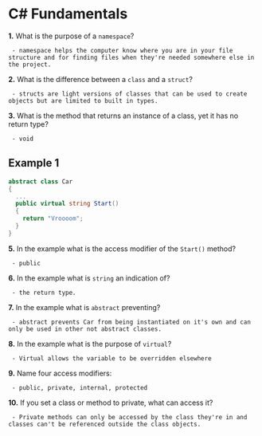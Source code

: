 # C# Fundamentals


**1.** What is the purpose of a `namespace`?
<!-- enter you answer in the space below -->
```
 - namespace helps the computer know where you are in your file structure and for finding files when they're needed somewhere else in the project.
```
**2.** What is the difference between a `class` and a `struct`?
<!-- enter you answer in the space below -->
```
 - structs are light versions of classes that can be used to create objects but are limited to built in types.
```
**3.** What is the method that returns an instance of a class, yet it has no return type?
<!-- enter you answer in the space below -->
```
 - void
```
## Example 1
```c#
abstract class Car
{
  ...
  public virtual string Start()
  {
    return "Vroooom";
  }
}
```
**5.** In the example what is the access modifier of the `Start()` method?
<!-- enter you answer in the space below -->
```
 - public
```
**6.** In the example what is `string` an indication of?
<!-- enter you answer in the space below -->
```
 - the return type.
```
**7.** In the example what is `abstract` preventing?
<!-- enter you answer in the space below -->
```
 - abstract prevents Car from being instantiated on it's own and can only be used in other not abstract classes.
```
**8.** In the example what is the purpose of `virtual`?
<!-- enter you answer in the space below -->
```
 - Virtual allows the variable to be overridden elsewhere
```
**9.** Name four access modifiers:
<!-- enter you answer in the space below -->
```
 - public, private, internal, protected
```
**10.** If you set a class or method to private, what can access it?
<!-- enter you answer in the space below -->
```
 - Private methods can only be accessed by the class they're in and classes can't be referenced outside the class objects.
```